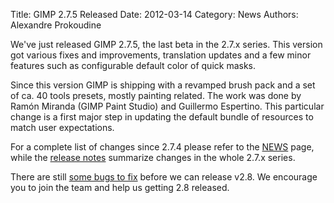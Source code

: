 Title: GIMP 2.7.5 Released
Date: 2012-03-14
Category: News
Authors: Alexandre Prokoudine

We've just released GIMP 2.7.5, the last beta in the 2.7.x series. This version got various fixes and improvements, translation updates and a few minor features such as configurable default color of quick masks.

Since this version GIMP is shipping with a revamped brush pack and a set of ca. 40 tools presets, mostly painting related. The work was done by Ramón Miranda (GIMP Paint Studio) and Guillermo Espertino. This particular change is a first major step in updating the default bundle of resources to match user expectations.

For a complete list of changes since 2.7.4 please refer to the [NEWS](http://developer.gimp.org/NEWS) page, while the [release notes](http://www.gimp.org/release-notes/gimp-2.7.html) summarize changes in the whole 2.7.x series.

There are still [some bugs to fix](https://bugzilla.gnome.org/buglist.cgi?product=GIMP&bug_status=UNCONFIRMED&bug_status=NEW&bug_status=ASSIGNED&bug_status=REOPENED&target_milestone=2.8) before we can release v2.8. We encourage you to join the team and help us getting 2.8 released.